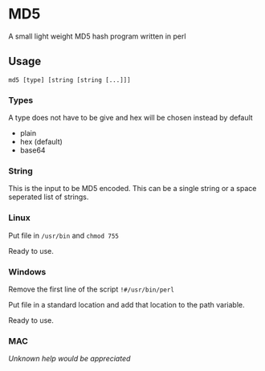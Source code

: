 # MD5

A small light weight MD5 hash program written in perl

## Usage

```
md5 [type] [string [string [...]]]
```

### Types

A type does not have to be give and hex will be chosen instead by default

* plain
* hex (default)
* base64

### String

This is the input to be MD5 encoded. This can be a single string or a space seperated list of strings.

### Linux

Put file in ```/usr/bin``` and ```chmod 755```

Ready to use.

### Windows

Remove the first line of the script ```!#/usr/bin/perl```

Put file in a standard location and add that location to the path variable.

Ready to use.

### MAC

*Unknown help would be appreciated*
